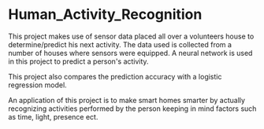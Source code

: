 # Human_Activity_Recognition
This project makes use of sensor data placed all over a volunteers house to determine/predict his next activity. The data used is collected from a number of houses where sensors were equipped. 
A neural network is used in this project to predict a person's activity.

This project also compares the prediction accuracy with a logistic regression model.

An application of this project is to make smart homes smarter by actually recognizing activities performed by the person keeping in mind factors such as time, light, presence ect.
